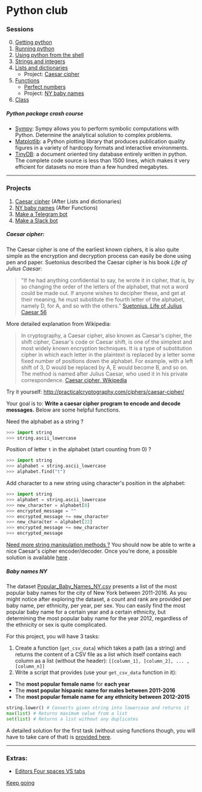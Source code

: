 # Python club

### Sessions

0. [Getting python](00-getting-python.md)
1. [Running python](01-running-python3.md)
2. [Using python from the shell](02-using-pythonshell.md)
3. [Strings and integers](03-strings-and-integers.md) 
4. [Lists and dictionaries](04-lists-and-dicts.md)
    * Project: [Caesar cipher](#Caesar-cipher)
5.  [Functions](05-functions.md)
    * [Perfect numbers](./examples/ex_perfectnumbers.md)
    * Project: [NY baby names](#Baby-names-NY)
6. [Class](06-classes.md)

##### Python package crash course

* [Sympy](./tuto_snippets/sympy.md): Sympy allows you to perform symbolic computations with Python. Determine the analytical solution to complex problems.
* [Matplotlib](./tuto_snippets/tuto_matplotlib.py): a Python plotting library that produces publication quality figures in a variety of hardcopy formats and interactive environments.
* [TinyDB](./tuto_snippets/tinydb.md): a document oriented tiny database entirely written in python. The complete code source is less than 1500 lines, which makes it very efficient for datasets no more than a few hundred megabytes.

---

### Projects

1. [Caesar cipher](#Caesar-cipher) (After Lists and dictionaries)
2. [NY baby names](#Baby-names-NY) (After Functions)
3. [Make a Telegram bot](./projects/telegrambot/telgram_bots.md)
4. [Make a Slack bot](./projects/slackbot/making_a_slackbot.md)
   

##### Caesar cipher:

The Caesar cipher is one of the earliest known ciphers, it is also quite simple as the encryption and decryption process can easily be done using pen and paper. Suetonius described the Caesar cipher is his book *Life of Julius Caesar*: 

>"If he had anything confidential to say, he wrote it in cipher, that is, by so changing the order of the letters of the alphabet, that not a word could be made out. If anyone wishes to decipher these, and get at their meaning, he must substitute the fourth letter of the alphabet, namely D, for A, and so with the others."
[Suetonius, Life of Julius Caesar 56](https://en.wikipedia.org/wiki/Caesar_cipher)

More detailed explanation from Wikipedia:

> In cryptography, a Caesar cipher, also known as Caesar's cipher, the shift cipher, Caesar's code or Caesar shift, is one of the simplest and most widely known encryption techniques. It is a type of substitution cipher in which each letter in the plaintext is replaced by a letter some fixed number of positions down the alphabet. For example, with a left shift of 3, D would be replaced by A, E would become B, and so on. The method is named after Julius Caesar, who used it in his private correspondence.
[Caesar cipher, Wikipedia]((https://en.wikipedia.org/wiki/Caesar_cipher))

Try it yourself: http://practicalcryptography.com/ciphers/caesar-cipher/

Your goal is to: **Write a caesar cipher program to encode and decode messages.**
Below are some helpful functions.

Need the alphabet as a string ? 
```python
>>> import string
>>> string.ascii_lowercase
```
Position of letter `t` in the alphabet (start counting from 0) ?
```python
>>> import string
>>> alphabet = string.ascii_lowercase
>>> alphabet.find("t")
```

Add character to a new string using character's position in the alphabet:

```python
>>> import string
>>> alphabet = string.ascii_lowercase
>>> new_character = alphabet[8]
>>> encrypted_message = ""
>>> encrypted_message += new_character
>>> new_character = alphabet[22]
>>> encrypted_message += new_character
>>> encrypted_message
```

[Need more string manipulation methods ?](https://docs.python.org/3/library/string.html)
You should now be able to write a nice Caesar's cipher encoder/decoder.
Once you're done, a possible solution is available [here](./examples/ex_caesarcipher.py) .


##### Baby names NY

The dataset [Popular_Baby_Names_NY.csv](./datasets/Popular_Baby_Names_NY.csv) presents a list of the most popular baby names for the city of New York between 2011-2016. As you might notice after exploring the dataset, a count and rank are provided per baby name, per ethnicity, per year, per sex. You can easily find the most popular baby name for a certain year and a certain ethnicity, but determining the most popular baby name for the year 2012, regardless of the ethnicity or sex is quite complicated.

For this project, you will have 3 tasks:
1. Create a function (`get_csv_data`) which takes a path (as a string) and returns the content of a CSV file as a list which itself contains each column as a list (without the header): `[[column_1], [column_2], ... , [column_n]]`
2. Write a script that provides (use your `get_csv_data` function in it):
* The **most popular female name** for **each year**
* The **most popular hispanic name for males between 2011-2016** 
* The **most popular female name for any ethnicity between 2012-2015**

```python
string.lower() # Converts given string into lowercase and returns it
max(list) # Returns maximum value from a list
set(list) # Returns a list without any duplicates
```
A detailed solution for the first task (without using functions though, you will have to take care of that) is [provided here](./examples/ex_babynames.py).

---

### Extras:
* [Editors Four spaces VS tabs](02b-space-tabs.md)


[Keep going](learn_more.md)
